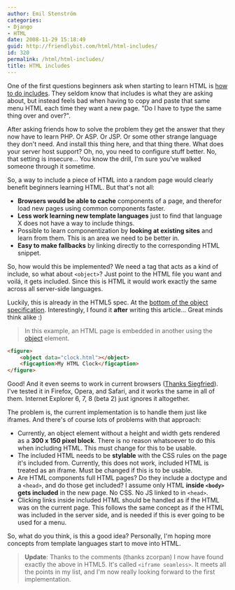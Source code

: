 ```yaml
---
author: Emil Stenström
categories:
- Django
- HTML
date: 2008-11-29 15:18:49
guid: http://friendlybit.com/html/html-includes/
id: 320
permalink: /html/html-includes/
title: HTML includes
---
```


One of the first questions beginners ask when starting to learn HTML is [how to do includes](http://www.google.com/search?q=include+html). They seldom know that includes is what they are asking about, but instead feels bad when having to copy and paste that same menu HTML each time they want a new page. "Do I have to type the same thing over and over?".

After asking friends how to solve the problem they get the answer that they now have to learn PHP. Or ASP. Or JSP. Or some other strange language they don't need. And install this thing here, and that thing there. What does your server host support? Oh, no, you need to configure stuff better. No, that setting is insecure… You know the drill, I'm sure you've walked someone through it sometime.

So, a way to include a piece of HTML into a random page would clearly benefit beginners learning HTML. But that's not all:

  * **Browsers would be able to cache** components of a page, and therefor load new pages using common components faster.
  * **Less work learning new template languages** just to find that language X does not have a way to include things.
  * Possible to learn componentization by **looking at existing sites** and learn from them. This is an area we need to be better in.
  * **Easy to make fallbacks** by linking directly to the corresponding HTML snippet.

So, how would this be implemented? We need a tag that acts as a kind of include, so what about `<object>`? Just point to the HTML file you want and voilá, it gets included. Since this is HTML it would work exactly the same across all server-side languages.

Luckily, this is already in the HTML5 spec. At the [bottom of the object specification](http://www.whatwg.org/specs/web-apps/current-work/#the-object-element). Interestingly, I found it **after** writing this article… Great minds think alike :)

> In this example, an HTML page is embedded in another using the [object](http://www.whatwg.org/specs/web-apps/current-work/#the-object-element) element.

```html
<figure>
    <object data="clock.html"></object>
    <figcaption>My HTML Clock</figcaption>
</figure>
```

Good! And it even seems to work in current browsers ([Thanks Siegfried](#comment-31225)). I've tested it in Firefox, Opera, and Safari, and it works the same in all of them. Internet Explorer 6, 7, 8 (beta 2) just ignores it altogether.

The problem is, the current implementation is to handle them just like iframes. And there's of course lots of problems with that approach:

  * Currently, an object element without a height and width gets rendered as a **300 x 150 pixel block**. There is no reason whatsoever to do this when including HTML. This must change for this to be usable.
  * The included HTML needs to be **stylable** with the CSS rules on the page it's included from. Currently, this does not work, included HTML is treated as an iframe. Must be changed if this is to be usable.
  * Are HTML components full HTML pages? Do they include a doctype and a `<head>`, and do those get included? I assume only HTML **inside `<body>` gets included** in the new page. No CSS. No JS linked to in `<head>`.
  * Clicking links inside included HTML should be handled as if the HTML was on the current page. This follows the same concept as if the HTML was included in the server side, and is needed if this is ever going to be used for a menu.

So, what do you think, is this a good idea? Personally, I'm hoping more concepts from template languages start to move into HTML.

> **Update**: Thanks to the comments (thanks zcorpan) I now have found exactly the above in HTML5. It's called `<iframe seamless>`. It meets all the points in my list, and I'm now really looking forward to the first implementation.

